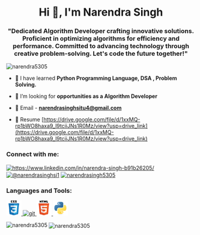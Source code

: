 <h1 align="center">Hi 👋, I'm Narendra Singh</h1>
<h3 align="center">"Dedicated Algorithm Developer crafting innovative solutions. Proficient in optimizing algorithms for efficiency and performance. Committed to advancing technology through creative problem-solving. Let's code the future together!"</h3>

<p align="left"> <img src="https://komarev.com/ghpvc/?username=narendra5305&label=Profile%20views&color=0e75b6&style=flat" alt="narendra5305" /> </p>

- 🚀 I have learned **Python Programming Language, DSA , Problem Solving.**

- 🤝 I’m looking for **opportunities as a Algorithm Developer**

- 📧 Email - **narendrasinghsitu4@gmail.com**

- 📄 Resume [https://drive.google.com/file/d/1xxMQ-rp1bWO8haxa9_l9tciiJNs1R0Mz/view?usp=drive_link](https://drive.google.com/file/d/1xxMQ-rp1bWO8haxa9_l9tciiJNs1R0Mz/view?usp=drive_link)

<h3 align="left">Connect with me:</h3>
<p align="left">
<a href="https://www.linkedin.com/in/narendra-singh-b91b26205/" target="blank"><img align="center" src="https://raw.githubusercontent.com/rahuldkjain/github-profile-readme-generator/master/src/images/icons/Social/linked-in-alt.svg" alt="https://www.linkedin.com/in/narendra-singh-b91b26205/" height="30" width="40" /></a>
<a href="https://www.hackerrank.com/profile/narendrasinghsi1" target="blank"><img align="center" src="https://raw.githubusercontent.com/rahuldkjain/github-profile-readme-generator/master/src/images/icons/Social/hackerrank.svg" alt="@narendrasinghsi1" height="30" width="40" /></a>
<a href="https://leetcode.com/Narendrasingh5305/" target="blank"><img align="center" src="https://raw.githubusercontent.com/rahuldkjain/github-profile-readme-generator/master/src/images/icons/Social/leet-code.svg" alt="narendrasingh5305" height="30" width="40" /></a>
</p>

<h3 align="left">Languages and Tools:</h3>
<p align="left"> <a href="https://www.w3schools.com/css/" target="_blank" rel="noreferrer"> <img src="https://raw.githubusercontent.com/devicons/devicon/master/icons/css3/css3-original-wordmark.svg" alt="css3" width="40" height="40"/> </a> <a href="https://git-scm.com/" target="_blank" rel="noreferrer"> <img src="https://www.vectorlogo.zone/logos/git-scm/git-scm-icon.svg" alt="git" width="40" height="40"/> </a> <a href="https://www.w3.org/html/" target="_blank" rel="noreferrer"> <img src="https://raw.githubusercontent.com/devicons/devicon/master/icons/html5/html5-original-wordmark.svg" alt="html5" width="40" height="40"/> </a> <a href="https://www.python.org" target="_blank" rel="noreferrer"> <img src="https://raw.githubusercontent.com/devicons/devicon/master/icons/python/python-original.svg" alt="python" width="40" height="40"/> </a> </p>

<p><img align="left" src="https://github-readme-stats.vercel.app/api/top-langs?username=narendra5305&show_icons=true&locale=en&layout=compact" alt="narendra5305" /></p>

<p>&nbsp;<img align="center" src="https://github-readme-stats.vercel.app/api?username=narendra5305&show_icons=true&locale=en" alt="narendra5305" /></p>
